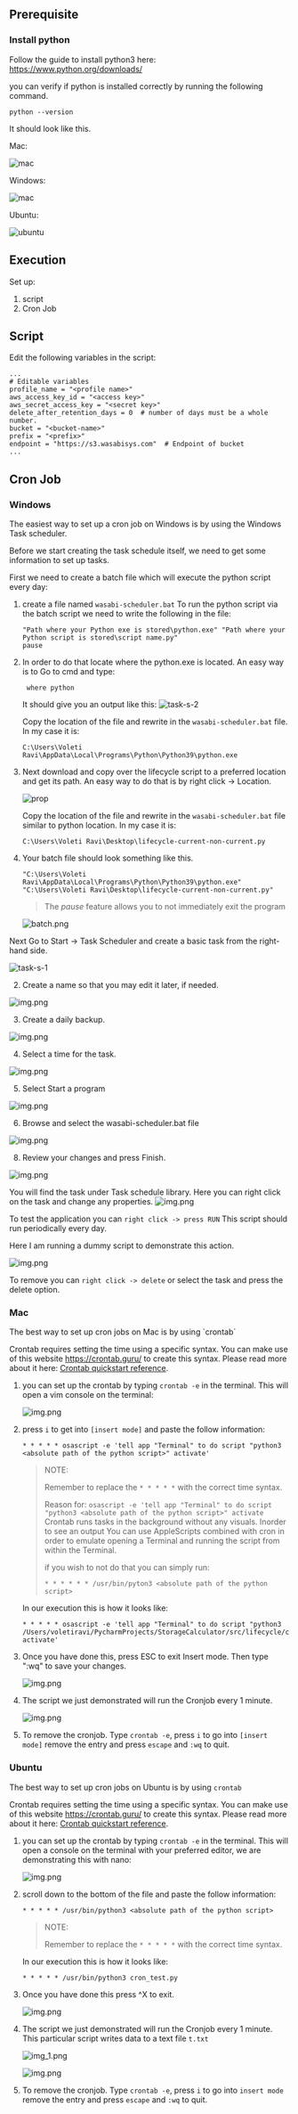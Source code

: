 Prerequisite
--

<h3>Install python</h3>

Follow the guide to install python3 here:
https://www.python.org/downloads/

you can verify if python is installed correctly by running the following command.

```shell
python --version
```

It should look like this.

Mac:

![mac](images/mac/mac-python-version.png)

Windows:

![mac](images/Windows/windows-python-version.png)

Ubuntu:

![ubuntu](images/linux/python-linux.png)

Execution
--
Set up:
   1. script 
   2. Cron Job

Script
--

Edit the following variables in the script: 

```python3
...
# Editable variables
profile_name = "<profile name>"
aws_access_key_id = "<access key>"
aws_secret_access_key = "<secret key>"
delete_after_retention_days = 0  # number of days must be a whole number.
bucket = "<bucket-name>"
prefix = "<prefix>"
endpoint = "https://s3.wasabisys.com"  # Endpoint of bucket
...
```

Cron Job
--

<h3>Windows</h3>

The easiest way to set up a cron job on Windows is by using the Windows Task scheduler.

Before we start creating the task schedule itself, we need to get some information to set up tasks.

First we need to create a batch file which will execute the python script every day:

1. create a file named `wasabi-scheduler.bat`
   To run the python script via the batch script we need to write the following in the file:
   ```shell
   "Path where your Python exe is stored\python.exe" "Path where your Python script is stored\script name.py"
   pause
   ```

2. In order to do that locate where the python.exe is located. An easy way is to Go to cmd and type:
   ```shell
    where python
   ``` 
   It should give you an output like this:
   ![task-s-2](./images/Windows/task-scheduler-2.png)

   Copy the location of the file and rewrite in the `wasabi-scheduler.bat` file. In my case it is:
   ```
   C:\Users\Voleti Ravi\AppData\Local\Programs\Python\Python39\python.exe
   ```


3. Next download and copy over the lifecycle script to a preferred location and get its path. An easy way to do that is
   by right click -> Location.

   ![prop](./images/Windows/properties.png)

   Copy the location of the file and rewrite in the `wasabi-scheduler.bat` file similar to python location. In my case
   it is:
   ```
   C:\Users\Voleti Ravi\Desktop\lifecycle-current-non-current.py
   ``` 

4. Your batch file should look something like this.
   ```shell
   "C:\Users\Voleti Ravi\AppData\Local\Programs\Python\Python39\python.exe" "C:\Users\Voleti Ravi\Desktop\lifecycle-current-non-current.py"
   ```
   > The *pause* feature allows you to not immediately exit the program

   ![batch.png](images/Windows/batchfile.png)

Next Go to Start -> Task Scheduler and create a basic task from the right-hand side.

![task-s-1](./images/Windows/task-scheduler-1.png)

2. Create a name so that you may edit it later, if needed.

![img.png](images/Windows/scheduler-step-2.png)

3. Create a daily backup.

![img.png](images/Windows/scheduler-step-3.png)

4. Select a time for the task.

![img.png](images/Windows/scheduler-part-4.png)

5. Select Start a program

![img.png](images/Windows/scheduler-part-5.png)

6. Browse and select the wasabi-scheduler.bat file

![img.png](images/Windows/scheduler-part-6.png)

8. Review your changes and press Finish.

![img.png](images/Windows/Review.png)

You will find the task under Task schedule library. Here you can right click on the task and change any properties.
![img.png](images/Windows/Menu.png)

To test the application you can `right click -> press RUN` This script should run periodically every day.

Here I am running a dummy script to demonstrate this action.

![img.png](images/Windows/demonstration.png)

To remove you can `right click -> delete` or select the task and press the delete option.

<h3>Mac</h3>
The best way to set up cron jobs on Mac is by using `crontab`

Crontab requires setting the time using a specific syntax. You can make use of this website https://crontab.guru/ to
create this syntax. Please read more about it
here: [Crontab quickstart reference](https://www.adminschoice.com/crontab-quick-reference).

1. you can set up the crontab by typing `crontab -e` in the terminal. This will open a vim console on the terminal:

   ![img.png](images/mac/vim-tab.png)

2. press `i` to get into `[insert mode]` and paste the follow information:

   ```
   * * * * * osascript -e 'tell app "Terminal" to do script "python3 <absolute path of the python script>" activate'
   ```
   
   > NOTE:
   > 
   > Remember to replace the `* * * * *` with the correct time syntax.
   > 
   > Reason for: `osascript -e 'tell app "Terminal" to do script "python3 <absolute path of the python script>" activate`
   > Crontab runs tasks in the background without any visuals. Inorder to see an output You can use AppleScripts
   > combined with cron in order to emulate opening a Terminal and running the script from
   > within the Terminal.
   > 
   > if you wish to not do that you can simply run:
   > ```
   >* * * * * * /usr/bin/pyton3 <absolute path of the python script>
   > ```
   
   In our execution this is how it looks like:
   ```
   * * * * * osascript -e 'tell app "Terminal" to do script "python3 /Users/voletiravi/PycharmProjects/StorageCalculator/src/lifecycle/cron_test.py" activate'
   ```

3. Once you have done this, press ESC to exit Insert mode. Then type ":wq" to save your changes.

   ![img.png](images/mac/quit-terminal.png)

4. The script we just demonstrated will run the Cronjob every 1 minute.

   ![img.png](images/mac/execution-mac.png)

5. To remove the cronjob. Type `crontab -e`, press `i` to go into `[insert mode]` remove the entry and press `escape` and
   `:wq` to quit.

<h3>Ubuntu</h3>

The best way to set up cron jobs on Ubuntu is by using `crontab`

Crontab requires setting the time using a specific syntax. You can make use of this website https://crontab.guru/ to
create this syntax. Please read more about it
here: [Crontab quickstart reference](https://www.adminschoice.com/crontab-quick-reference).

1. you can set up the crontab by typing `crontab -e` in the terminal. This will open a console on the terminal with your
   preferred editor, we are demonstrating this with nano:

   ![img.png](images/linux/vim-tab.png)

2. scroll down to the bottom of the file and paste the follow information:

   ```
   * * * * * /usr/bin/python3 <absolute path of the python script>
   ```
   
   > NOTE:
   > 
   > Remember to replace the `* * * * *` with the correct time syntax.
   >
   
   In our execution this is how it looks like:
   ```
   * * * * * /usr/bin/python3 cron_test.py
   ```

3. Once you have done this press ^X to exit.

   ![img.png](images/linux/exit-linux.png)

4. The script we just demonstrated will run the Cronjob every 1 minute. This particular script writes data to a text 
   file `t.txt`
   
   ![img_1.png](images/linux/python-demonstartion.png)

   ![img.png](images/linux/output.png)

5. To remove the cronjob. Type `crontab -e`, press `i` to go into `insert mode` remove the entry and press `escape` and
   `:wq` to quit.